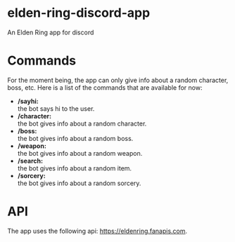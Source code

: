 # elden-ring-discord-app
An Elden Ring app for discord

# Commands
For the moment being, the app can only give info about a random character, boss, etc. Here is a list of the commands that are available for now:

<ul>
  <li><b>/sayhi:</b></li> the bot says hi to the user.
  <li><b>/character:</b></li> the bot gives info about a random character.
  <li><b>/boss:</b></li> the bot gives info about a random boss.
  <li><b>/weapon:</b></li> the bot gives info about a random weapon.
  <li><b>/search:</b></li> the bot gives info about a random item.
  <li><b>/sorcery:</b></li> the bot gives info about a random sorcery.
</ul>

# API
The app uses the following api: https://eldenring.fanapis.com.
